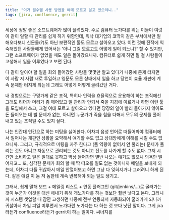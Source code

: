 ```yaml
---
title: "이거 필수템 사용 방법을 여태 모르고 살고 있으려니.."
tags: [jira, confluence, gerrit]
---
```


세상에 정말 좋은 소프트웨어가 많이 풀려있다. 주로 컴퓨터 노가다를 뛰는 이들이 여럿이 같이 일할 때 관리를 쉽게 하기 위함인데, 워낙 대기업의 코딱지 같은 부서에서만 일 해오다보니 신문물(?)도 아닌 보편적인 툴도 모르고 살아오고 있다. 이런 것에 진작에 익숙해있던 사람들에게 있어서는 '아니 그걸 모르고도 어떻게 일이 되느냐?' 할 수 있지만, 그런 소프트웨어가 없었을 때도 일은 돌아갔으니까. 컴퓨터로 쉽게 하면 될 걸 사람들이 고생해서 일을 이루었다고 보면 된다. 

다 같이 알아야 할 일을 회의 들어갔던 사람들 몇몇만 알고 있다가 나중에 문제 터지면 이 사람 저 사람 새로 투입하고 영문도 모른 상태에서 일을 하고 당연이 효율 개판에 계속 문제만 터지게 되는데 그래도 어떻게 어떻게 굴려갔단 거다.

내 경험으로는 구멍가게 같은 조직, 특히나 인력을 효율적으로 운용해야 하는 조직에선 그래도 리더가 머리가 좀 깨어있고 일 관리가 안되서 죽을 지경에 이르거나 하면 이런 툴을 도입해서 쓰고, 그걸 여태 모르고 살아오고 있다면 당장의 일이 빨리 돌아가지 않아도 돈 들어오는 데 별 문제가 없는, 아니면 누군가가 죽을 힘을 다해서 모두의 문제를 풀어내고 있는 조직일 수도 있지 싶다. 

나는 인간대 인간으로 하는 미팅을 싫어한다. 어차피 음성 언어로 떠들어봐야 컴퓨터에서 일어나는 개판인 상황을 요약해서 얘기할 수도 없고 상대방에게 이해를 시킬 수도 없으니까. 그리고, 규칙적으로 미팅을 자주 한다고 (풀 역량이 없어서 안 풀리는) 문제가 풀리는 것도 아니고 자동으로 관리되는 것도 아니고 진도를 나가게 할 수도 없다. 그저 시간만 소비하고 일은 일대로 못하고 막상 들어가면 별반 나오는 얘기도 없으니 의욕만 떨어지고... 또, 심각한 문제가 회의 할 때 딱 떠오를 일도 없는 것이니까 메일을 보내게 되는데, 어차피 다들 귀찮아서 메일 안열어보고 하면 그냥 다 잊혀지거나 그러려니 하게 된다. 같은 얘길 이 놈 저 놈한테 계속 반복해야 되는 일도 생기고.

그래서, 쉽게 말해 보드 + 메일링 리스트 + 연동 플러그인 (git/jenkins/...)로 굴러가는 것이 누군가 이것을 대신 해내기 위해 개노가다를 하는 것보단 훨씬 낫다고 본다. 그러니까 시스템 셋업할 때 잠깐 고생하면 나중에 전부 연동되서 자동화되어 굴러가게 되니까 귀찮아서 차일 피일 미루면서 노가다란 노가다는 다 하는 것 보다 낫단 말이다. 그게 jira라든가 confluence라든가 gerrit이 하는 일이다. 씨너지를 

